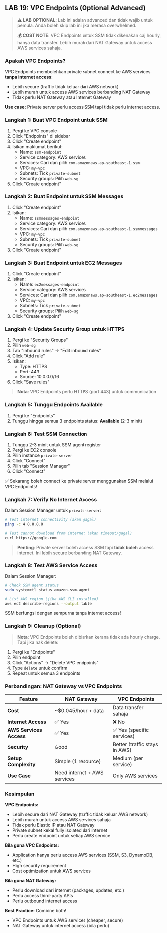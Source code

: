 ## LAB 19: VPC Endpoints (Optional Advanced)

> **⚠️ LAB OPTIONAL**: Lab ini adalah advanced dan tidak wajib untuk pemula. Anda boleh skip lab ini jika merasa overwhelmed.
>
> **💰 COST NOTE**: VPC Endpoints untuk SSM tidak dikenakan caj hourly, hanya data transfer. Lebih murah dari NAT Gateway untuk access AWS services sahaja.

### Apakah VPC Endpoints?

VPC Endpoints membolehkan private subnet connect ke AWS services **tanpa internet access**:
- Lebih secure (traffic tidak keluar dari AWS network)
- Lebih murah untuk access AWS services berbanding NAT Gateway
- Tidak perlu NAT Gateway atau Internet Gateway

**Use case:** Private server perlu access SSM tapi tidak perlu internet access.

### Langkah 1: Buat VPC Endpoint untuk SSM

1. Pergi ke VPC console
2. Click "Endpoints" di sidebar
3. Click "Create endpoint"
4. Isikan maklumat berikut:
   - Name: `ssm-endpoint`
   - Service category: AWS services
   - Services: Cari dan pilih `com.amazonaws.ap-southeast-1.ssm`
   - VPC: `my-vpc`
   - Subnets: Tick `private-subnet`
   - Security groups: Pilih `web-sg`
5. Click "Create endpoint"

### Langkah 2: Buat Endpoint untuk SSM Messages

1. Click "Create endpoint"
2. Isikan:
   - Name: `ssmmessages-endpoint`
   - Service category: AWS services
   - Services: Cari dan pilih `com.amazonaws.ap-southeast-1.ssmmessages`
   - VPC: `my-vpc`
   - Subnets: Tick `private-subnet`
   - Security groups: Pilih `web-sg`
3. Click "Create endpoint"

### Langkah 3: Buat Endpoint untuk EC2 Messages

1. Click "Create endpoint"
2. Isikan:
   - Name: `ec2messages-endpoint`
   - Service category: AWS services
   - Services: Cari dan pilih `com.amazonaws.ap-southeast-1.ec2messages`
   - VPC: `my-vpc`
   - Subnets: Tick `private-subnet`
   - Security groups: Pilih `web-sg`
3. Click "Create endpoint"

### Langkah 4: Update Security Group untuk HTTPS

1. Pergi ke "Security Groups"
2. Pilih `web-sg`
3. Tab "Inbound rules" → "Edit inbound rules"
4. Click "Add rule"
5. Isikan:
   - Type: HTTPS
   - Port: 443
   - Source: 10.0.0.0/16
6. Click "Save rules"

> **Nota**: VPC Endpoints perlu HTTPS (port 443) untuk communication

### Langkah 5: Tunggu Endpoints Available

1. Pergi ke "Endpoints"
2. Tunggu hingga semua 3 endpoints status: **Available** (2-3 minit)

### Langkah 6: Test SSM Connection

1. Tunggu 2-3 minit untuk SSM agent register
2. Pergi ke EC2 console
3. Pilih instance `private-server`
4. Click "Connect"
5. Pilih tab "Session Manager"
6. Click "Connect"

✅ Sekarang boleh connect ke private server menggunakan SSM melalui VPC Endpoints!

### Langkah 7: Verify No Internet Access

Dalam Session Manager untuk `private-server`:

```bash
# Test internet connectivity (akan gagal)
ping -c 4 8.8.8.8

# Test cannot download from internet (akan timeout/gagal)
curl https://google.com
```

> **Penting**: Private server boleh access SSM tapi **tidak boleh** access internet. Ini lebih secure berbanding NAT Gateway.

### Langkah 8: Test AWS Service Access

Dalam Session Manager:

```bash
# Check SSM agent status
sudo systemctl status amazon-ssm-agent

# List AWS region (jika AWS CLI installed)
aws ec2 describe-regions --output table
```

SSM berfungsi dengan sempurna tanpa internet access!

### Langkah 9: Cleanup (Optional)

> **Nota**: VPC Endpoints boleh dibiarkan kerana tidak ada hourly charge. Tapi jika nak delete:

1. Pergi ke "Endpoints"
2. Pilih endpoint
3. Click "Actions" → "Delete VPC endpoints"
4. Type `delete` untuk confirm
5. Repeat untuk semua 3 endpoints

### Perbandingan: NAT Gateway vs VPC Endpoints

| Feature | NAT Gateway | VPC Endpoints |
|---------|-------------|---------------|
| **Cost** | ~$0.045/hour + data | Data transfer sahaja |
| **Internet Access** | ✅ Yes | ❌ No |
| **AWS Services Access** | ✅ Yes | ✅ Yes (specific services) |
| **Security** | Good | Better (traffic stays in AWS) |
| **Setup Complexity** | Simple (1 resource) | Medium (per service) |
| **Use Case** | Need internet + AWS services | Only AWS services |

### Kesimpulan

**VPC Endpoints:**

- Lebih secure dari NAT Gateway (traffic tidak keluar AWS network)
- Lebih murah untuk access AWS services sahaja
- Tidak perlu Elastic IP atau NAT Gateway
- Private subnet kekal fully isolated dari internet
- Perlu create endpoint untuk setiap AWS service

**Bila guna VPC Endpoints:**

- Application hanya perlu access AWS services (SSM, S3, DynamoDB, etc.)
- High security requirement
- Cost optimization untuk AWS services

**Bila guna NAT Gateway:**

- Perlu download dari internet (packages, updates, etc.)
- Perlu access third-party APIs
- Perlu outbound internet access

**Best Practice:** Combine both! 
- VPC Endpoints untuk AWS services (cheaper, secure)
- NAT Gateway untuk internet access (bila perlu)
